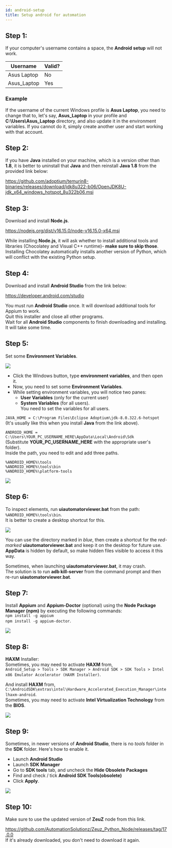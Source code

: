 ```yaml
---
id: android-setup
title: Setup android for automation
---
```


## Step 1:

If your computer's username contains a space, the **Android setup** will not work.

| Username | Valid? |
|-------------|-------------------|
| Asus Laptop | No |
| Asus_Laptop | Yes |

### Example

If the username of the current Windows profile is **Asus Laptop**, you need to change that to, let's say, **Asus_Laptop** in your profile and **C:\Users\Asus_Laptop** directory, and also update it in the environment variables. If you cannot do it, simply create another user and start working with that account.

## Step 2:

If you have **Java** installed on your machine, which is a version other than **1.8**, it is better to uninstall that **Java** and then reinstall **Java 1.8** from the provided link below:

https://github.com/adoptium/temurin8-binaries/releases/download/jdk8u322-b06/OpenJDK8U-jdk_x64_windows_hotspot_8u322b06.msi

## Step 3:

Download and install **Node.js**.

https://nodejs.org/dist/v16.15.0/node-v16.15.0-x64.msi

While installing **Node.js**, it will ask whether to install additional tools and libraries
(Chocolatey and Visual C++ runtime)- **make sure to skip those**.  
Installing Chocolatey automatically installs another version of Python, which will conflict with the existing Python setup.

## Step 4:

Download and install **Android Studio** from the link below:

https://developer.android.com/studio

You must run **Android Studio** once. It will download additional tools for Appium to work.  
Quit this installer and close all other programs.  
Wait for all **Android Studio** components to finish downloading and installing. It will take some time.

## Step 5:

Set some **Environment Variables**.

![](/img/android-setup/environment-variable.png)

- Click the Windows button, type **environment variables**, and then open it.  
- Now, you need to set some **Environment Variables**.  
- While setting environment variables, you will notice two panes:  
  - **User Variables** (only for the current user)  
  - **System Variables** (for all users).  
You need to set the variables for all users.

`JAVA_HOME = C:\Program Files\Eclipse Adoptium\jdk-8.0.322.6-hotspot`   
(It's usually like this when you install **Java** from the link above).  

`ANDROID_HOME = C:\Users\YOUR_PC_USERNAME_HERE\AppData\Local\Android\Sdk`  
(Substitute **YOUR_PC_USERNAME_HERE** with the appropriate user's folder).  
Inside the path, you need to edit and add three paths. 

`%ANDROID_HOME%\tools`  
`%ANDROID_HOME%\tools\bin`  
`%ANDROID_HOME%\platform-tools`

![](/img/android-setup/java-data.png)

## Step 6:

To inspect elements, run **uiautomatorviewer.bat** from the path:  
`%ANDROID_HOME%\tools\bin`.  
It is better to create a desktop shortcut for this.

![](/img/android-setup/automator-viewer.png)

You can use the directory marked in *blue*, then create a shortcut for the *red-marked* **uiautomatorviewer.bat** and keep it on the desktop for future use.  
**AppData** is hidden by default, so make hidden files visible to access it this way.

Sometimes, when launching **uiautomatorviewer.bat**, it may crash.  
The solution is to run **adb kill-server** from the command prompt and then re-run **uiautomatorviewer.bat**.

## Step 7:

Install **Appium** and **Appium-Doctor** (optional) using the **Node Package Manager (npm)** by executing the following commands:  
`npm install -g appium`  
`npm install -g appium-doctor`.

![](/img/android-setup/save-appium.png)

## Step 8:

**HAXM** Installer:  
Sometimes, you may need to activate **HAXM** from,  
`Android_Setup > Tools > SDK Manager > Android SDK > SDK Tools > Intel x86 Emulator Accelerator (HAXM Installer)`.

And install **HAXM** from,
`C:\AndroidSDK\extras\intel\Hardware_Accelerated_Execution_Manager\intelhaxm-android`.  
Sometimes, you may need to activate **Intel Virtualization Technology** from the **BIOS**.

![](/img/android-setup/intel-haxm.png)

## Step 9:

Sometimes, in newer versions of **Android Studio**, there is no *tools* folder in the **SDK** folder. Here's how to enable it.

- Launch **Android Studio**  
- Launch **SDK Manager**  
- Go to **SDK tools** tab, and uncheck the **Hide Obsolete Packages**  
- Find and check / tick **Android SDK Tools(obsolete)**  
- Click **Apply**.

![](/img/android-setup/sdk-android.png)

## Step 10:

Make sure to use the updated version of **ZeuZ** node from this link.

https://github.com/AutomationSolutionz/Zeuz_Python_Node/releases/tag/17.0.0  
If it's already downloaded, you don't need to download it again.
